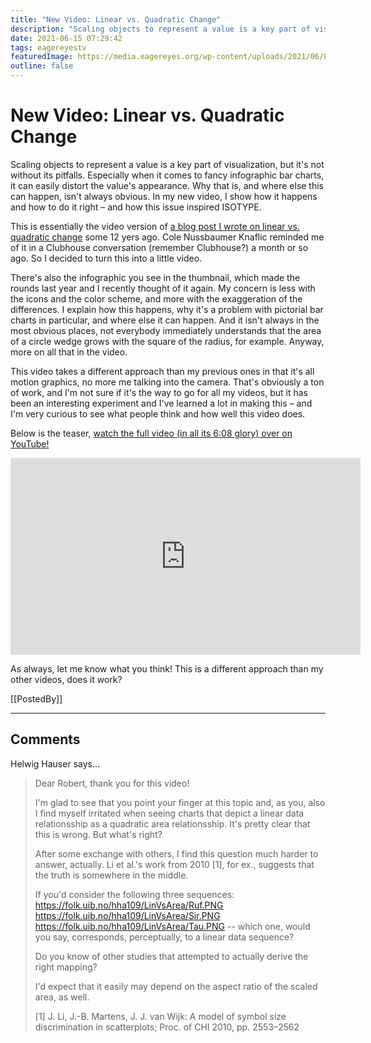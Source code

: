 ```yaml
---
title: "New Video: Linear vs. Quadratic Change"
description: "Scaling objects to represent a value is a key part of visualization, but it's not without its pitfalls. Especially when it comes to fancy infographic bar charts, it can easily distort the value's appearance. Why that is, and where else this can happen, isn't always obvious. In my new video, I show how it happens and how to do it right – and how this issue inspired ISOTYPE."
date: 2021-06-15 07:29:42
tags: eagereyestv
featuredImage: https://media.eagereyes.org/wp-content/uploads/2021/06/LvQ-Thumbnail.jpeg
outline: false
---
```


# New Video: Linear vs. Quadratic Change

Scaling objects to represent a value is a key part of visualization, but it's not without its pitfalls. Especially when it comes to fancy infographic bar charts, it can easily distort the value's appearance. Why that is, and where else this can happen, isn't always obvious. In my new video, I show how it happens and how to do it right – and how this issue inspired ISOTYPE.

This is essentially the video version of <a href="/blog/2008/linear-vs-quadratic-change" data-type="post" data-id="235">a blog post I wrote on linear vs. quadratic change</a> some 12 yers ago. Cole Nussbaumer Knaflic reminded me of it in a Clubhouse conversation (remember Clubhouse?) a month or so ago. So I decided to turn this into a little video.

There's also the infographic you see in the thumbnail, which made the rounds last year and I recently thought of it again. My concern is less with the icons and the color scheme, and more with the exaggeration of the differences. I explain how this happens, why it's a problem with pictorial bar charts in particular, and where else it can happen. And it isn't always in the most obvious places, not everybody immediately understands that the area of a circle wedge grows with the square of the radius, for example. Anyway, more on all that in the video.

This video takes a different approach than my previous ones in that it's all motion graphics, no more me talking into the camera. That's obviously a ton of work, and I'm not sure if it's the way to go for all my videos, but it has been an interesting experiment and I've learned a lot in making this – and I'm very curious to see what people think and how well this video does.

Below is the teaser, <a href="https://youtu.be/BW3YNLsmn8U">watch the full video (in all its 6:08 glory) over on YouTube!</a>

<p align="center"><iframe width="560" height="315" src="https://www.youtube.com/embed/Z9IibfqOEt4?si=LnmSVx-F4SDMkU2a" title="YouTube video player" frameborder="0" allow="accelerometer; autoplay; clipboard-write; encrypted-media; gyroscope; picture-in-picture; web-share" allowfullscreen></iframe></p>

As always, let me know what you think! This is a different approach than my other videos, does it work?

[[PostedBy]]

<aside class="comments">

---
## Comments

Helwig Hauser says…
>	Dear Robert, thank you for this video!  
>	
>	I'm glad to see that you point your finger at this topic and, as you, also I find myself irritated when seeing charts that depict a linear data relationsship as a quadratic area relationsship.  It's pretty clear that this is wrong.  But what's right?  
>	
>	After some exchange with others, I find this question much harder to answer, actually.  Li et al.'s work from 2010 [1], for ex., suggests that the truth is somewhere in the middle.  
>	
>	If you'd consider the following three sequences: https://folk.uib.no/hha109/LinVsArea/Ruf.PNG https://folk.uib.no/hha109/LinVsArea/Sir.PNG https://folk.uib.no/hha109/LinVsArea/Tau.PNG -- which one, would you say, corresponds, perceptually, to a linear data sequence?  
>	
>	Do you know of other studies that attempted to actually derive the right mapping?  
>	
>	I'd expect that it easily may depend on the aspect ratio of the scaled area, as well.  
>	
>	[1] J. Li, J.-B. Martens, J. J. van Wijk: A model of symbol size discrimination in scatterplots; Proc. of CHI 2010, pp. 2553–2562

</aside>

